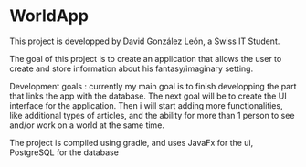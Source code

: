 # WorldApp
This project is developped by David González León, a Swiss IT Student. 

The goal of this project is to create an application that allows the user to create and store information about his fantasy/imaginary setting. 

Development goals : currently my main goal is to finish developping the part that links the app with the database. The next goal will be to create the UI interface for the application. Then i will start adding more functionalities, like additional types of articles, and the ability for more than 1 person to see and/or work on a world at the same time.

The project is compiled using gradle, and uses JavaFx for the ui, PostgreSQL for the database
